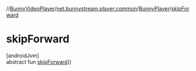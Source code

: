 //[BunnyVideoPlayer](../../../index.md)/[net.bunnystream.player.common](../index.md)/[BunnyPlayer](index.md)/[skipForward](skip-forward.md)

# skipForward

[androidJvm]\
abstract fun [skipForward](skip-forward.md)()
